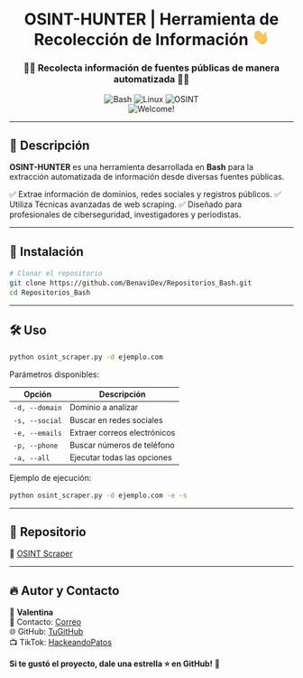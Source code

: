 <div align="center">
  <h1>OSINT-HUNTER | Herramienta de Recolección de Información <img src="https://github.com/ABSphreak/ABSphreak/blob/master/gifs/Hi.gif" width="30px"></h1>
  <h3>🕵️‍♂️ Recolecta información de fuentes públicas de manera automatizada 🕵️‍♂️</h3>
  
  <div>
    <img src="https://img.shields.io/badge/Bash-4EAA25?style=for-the-badge&logo=gnu-bash&logoColor=white" alt="Bash"/>
    <img src="https://img.shields.io/badge/Linux-000000?style=for-the-badge&logo=linux&logoColor=white" alt="Linux"/>
    <img src="https://img.shields.io/badge/OSINT-FF0000?style=for-the-badge&logo=opensourceinitiative&logoColor=white" alt="OSINT"/>
  </div>
</div>

<div align="center" width="50">
  <img src="https://i.gifer.com/6o0.gif" alt="Welcome!" width="300"/>
</div>

---

## 📜 Descripción

**OSINT-HUNTER** es una herramienta desarrollada en **Bash** para la extracción automatizada de información desde diversas fuentes públicas.

✅ Extrae información de dominios, redes sociales y registros públicos.
✅ Utiliza Técnicas avanzadas de web scraping.
✅ Diseñado para profesionales de ciberseguridad, investigadores y periodistas.

---

## 🚀 Instalación

```bash
# Clonar el repositorio
git clone https://github.com/BenaviDev/Repositorios_Bash.git
cd Repositorios_Bash

```

---

## 🛠 Uso

```bash
python osint_scraper.py -d ejemplo.com
```

Parámetros disponibles:

| Opción | Descripción |
|--------|------------|
| `-d, --domain` | Dominio a analizar |
| `-s, --social` | Buscar en redes sociales |
| `-e, --emails` | Extraer correos electrónicos |
| `-p, --phone` | Buscar números de teléfono |
| `-a, --all` | Ejecutar todas las opciones |

Ejemplo de ejecución:
```bash
python osint_scraper.py -d ejemplo.com -e -s
```

---

## 📂 Repositorio

🔗 [OSINT Scraper](https://github.com/TU_USUARIO/OSINT-Scraper)

---

## 🔥 Autor y Contacto

👤 **Valentina**  
📧 Contacto: [Correo](mailto:tucorreo@gmail.com)  
🌐 GitHub: [TuGitHub](https://github.com/TU_USUARIO)  
📺 TikTok: [HackeandoPatos](https://www.tiktok.com/@hackeadopatos)  

**Si te gustó el proyecto, dale una estrella ⭐ en GitHub!** 🚀

